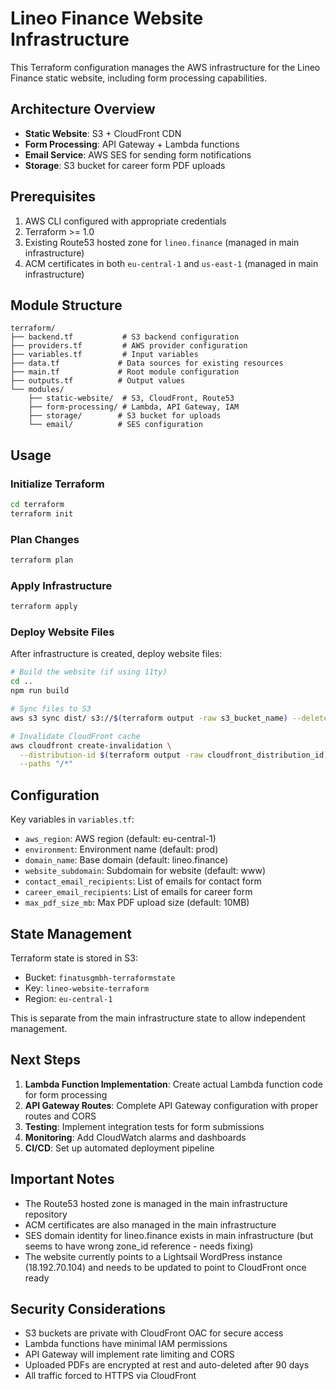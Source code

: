 # Lineo Finance Website Infrastructure

This Terraform configuration manages the AWS infrastructure for the Lineo Finance static website, including form processing capabilities.

## Architecture Overview

- **Static Website**: S3 + CloudFront CDN
- **Form Processing**: API Gateway + Lambda functions
- **Email Service**: AWS SES for sending form notifications
- **Storage**: S3 bucket for career form PDF uploads

## Prerequisites

1. AWS CLI configured with appropriate credentials
2. Terraform >= 1.0
3. Existing Route53 hosted zone for `lineo.finance` (managed in main infrastructure)
4. ACM certificates in both `eu-central-1` and `us-east-1` (managed in main infrastructure)

## Module Structure

```
terraform/
├── backend.tf           # S3 backend configuration
├── providers.tf         # AWS provider configuration
├── variables.tf         # Input variables
├── data.tf             # Data sources for existing resources
├── main.tf             # Root module configuration
├── outputs.tf          # Output values
└── modules/
    ├── static-website/  # S3, CloudFront, Route53
    ├── form-processing/ # Lambda, API Gateway, IAM
    ├── storage/        # S3 bucket for uploads
    └── email/          # SES configuration
```

## Usage

### Initialize Terraform

```bash
cd terraform
terraform init
```

### Plan Changes

```bash
terraform plan
```

### Apply Infrastructure

```bash
terraform apply
```

### Deploy Website Files

After infrastructure is created, deploy website files:

```bash
# Build the website (if using 11ty)
cd ..
npm run build

# Sync files to S3
aws s3 sync dist/ s3://$(terraform output -raw s3_bucket_name) --delete

# Invalidate CloudFront cache
aws cloudfront create-invalidation \
  --distribution-id $(terraform output -raw cloudfront_distribution_id) \
  --paths "/*"
```

## Configuration

Key variables in `variables.tf`:

- `aws_region`: AWS region (default: eu-central-1)
- `environment`: Environment name (default: prod)
- `domain_name`: Base domain (default: lineo.finance)
- `website_subdomain`: Subdomain for website (default: www)
- `contact_email_recipients`: List of emails for contact form
- `career_email_recipients`: List of emails for career form
- `max_pdf_size_mb`: Max PDF upload size (default: 10MB)

## State Management

Terraform state is stored in S3:
- Bucket: `finatusgmbh-terraformstate`
- Key: `lineo-website-terraform`
- Region: `eu-central-1`

This is separate from the main infrastructure state to allow independent management.

## Next Steps

1. **Lambda Function Implementation**: Create actual Lambda function code for form processing
2. **API Gateway Routes**: Complete API Gateway configuration with proper routes and CORS
3. **Testing**: Implement integration tests for form submissions
4. **Monitoring**: Add CloudWatch alarms and dashboards
5. **CI/CD**: Set up automated deployment pipeline

## Important Notes

- The Route53 hosted zone is managed in the main infrastructure repository
- ACM certificates are also managed in the main infrastructure
- SES domain identity for lineo.finance exists in main infrastructure (but seems to have wrong zone_id reference - needs fixing)
- The website currently points to a Lightsail WordPress instance (18.192.70.104) and needs to be updated to point to CloudFront once ready

## Security Considerations

- S3 buckets are private with CloudFront OAC for secure access
- Lambda functions have minimal IAM permissions
- API Gateway will implement rate limiting and CORS
- Uploaded PDFs are encrypted at rest and auto-deleted after 90 days
- All traffic forced to HTTPS via CloudFront